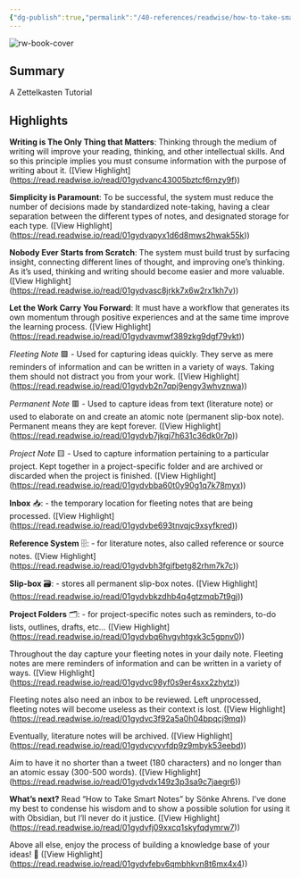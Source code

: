```yaml
---
{"dg-publish":true,"permalink":"/40-references/readwise/how-to-take-smart-notes-in-obsidian/","tags":["rw/articles"]}
---
```


![rw-book-cover](https://substackcdn.com/image/youtube/w_728,c_limit/o_pq43WzeEo)

## Summary

A Zettelkasten Tutorial

## Highlights

**Writing is The Only Thing that Matters**: Thinking through the medium of writing will improve your reading, thinking, and other intellectual skills. And so this principle implies you must consume information with the purpose of writing about it. ([View Highlight] (https://read.readwise.io/read/01gydvanc43005bztcf6rnzy9f))


**Simplicity is Paramount**: To be successful, the system must reduce the number of decisions made by standardized note-taking, having a clear separation between the different types of notes, and designated storage for each type. ([View Highlight] (https://read.readwise.io/read/01gydvapyx1d6d8mws2hwak55k))


**Nobody Ever Starts from Scratch**: The system must build trust by surfacing insight, connecting different lines of thought, and improving one’s thinking. As it’s used, thinking and writing should become easier and more valuable. ([View Highlight] (https://read.readwise.io/read/01gydvasc8jrkk7x6w2rx1kh7v))


**Let the Work Carry You Forward**: It must have a workflow that generates its own momentum through positive experiences and at the same time improve the learning process. ([View Highlight] (https://read.readwise.io/read/01gydvavmwf389zkg9dgf79vkt))


*Fleeting Note* 🟩 - Used for capturing ideas quickly. They serve as mere reminders of information and can be written in a variety of ways. Taking them should not distract you from your work. ([View Highlight] (https://read.readwise.io/read/01gydvb2n7qpj9engy3whvznwa))


*Permanent Note* 🟥 - Used to capture ideas from text (literature note) or used to elaborate on and create an atomic note (permanent slip-box note). Permanent means they are kept forever. ([View Highlight] (https://read.readwise.io/read/01gydvb7jkgj7h631c36dk0r7p))


*Project Note* 🟨 - Used to capture information pertaining to a particular project. Kept together in a project-specific folder and are archived or discarded when the project is finished. ([View Highlight] (https://read.readwise.io/read/01gydvbba60t0y90g1q7k78myx))


**Inbox** 📥: - the temporary location for fleeting notes that are being processed. ([View Highlight] (https://read.readwise.io/read/01gydvbe693tnvqjc9xsyfkred))


**Reference System** 🗄️: - for literature notes, also called reference or source notes. ([View Highlight] (https://read.readwise.io/read/01gydvbh3fgjfbetg82rhm7k7c))


**Slip-box** 🗃️: - stores all permanent slip-box notes. ([View Highlight] (https://read.readwise.io/read/01gydvbkzdhb4q4gtzmqb7t9gj))


**Project Folders** 🗂️: - for project-specific notes such as reminders, to-do lists, outlines, drafts, etc… ([View Highlight] (https://read.readwise.io/read/01gydvbq6hvgvhtgxk3c5gpnv0))


Throughout the day capture your fleeting notes in your daily note. Fleeting notes are mere reminders of information and can be written in a variety of ways. ([View Highlight] (https://read.readwise.io/read/01gydvc98yf0s9er4sxx2zhytz))


Fleeting notes also need an inbox to be reviewed. Left unprocessed, fleeting notes will become useless as their context is lost. ([View Highlight] (https://read.readwise.io/read/01gydvc3f92a5a0h04bpqcj9mq))


Eventually, literature notes will be archived. ([View Highlight] (https://read.readwise.io/read/01gydvcyvvfdp9z9mbyk53eebd))


Aim to have it no shorter than a tweet (180 characters) and no longer than an atomic essay (300-500 words). ([View Highlight] (https://read.readwise.io/read/01gydvdx149z3p3sa9c7jaegr6))


**What’s next?** Read “How to Take Smart Notes” by Sönke Ahrens. I’ve done my best to condense his wisdom and to show a possible solution for using it with Obsidian, but I’ll never do it justice. ([View Highlight] (https://read.readwise.io/read/01gydvfj09xxcq1skyfqdymrw7))


Above all else, enjoy the process of building a knowledge base of your ideas! 🎉 ([View Highlight] (https://read.readwise.io/read/01gydvfebv6qmbhkvn8t6mx4x4))



